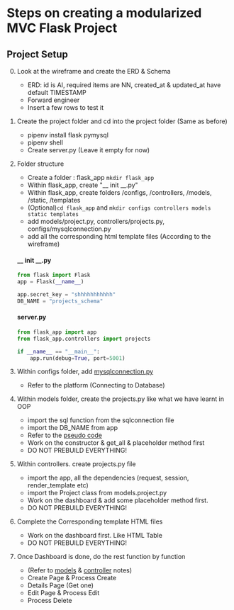 # Steps on creating a modularized MVC Flask Project

## Project Setup
0. Look at the wireframe and create the ERD & Schema
   - ERD: id is AI, required items are NN, created_at & updated_at have default TIMESTAMP
   - Forward engineer
   - Insert a few rows to test it

1. Create the project folder and cd into the project folder (Same as before)
   - pipenv install flask pymysql
   - pipenv shell
   - Create server.py (Leave it empty for now)

2. Folder structure
   - Create a folder : flask_app  ``` mkdir flask_app ```
   - Within flask_app, create "__ init __.py" 
   - Within flask_app, create folders /configs, /controllers, /models, /static, /templates
   - (Optional)``` cd flask_app ``` and ``` mkdir configs controllers models static templates ```
   - add models/project.py, controllers/projects.py, configs/mysqlconnection.py
   - add all the corresponding html template files (According to the wireframe)

    ####  __ init __.py
    ```py
    from flask import Flask
    app = Flask(__name__)

    app.secret_key = "shhhhhhhhhhh"
    DB_NAME = "projects_schema"
    ```
    #### server.py
    ```py
    from flask_app import app
    from flask_app.controllers import projects

    if __name__ == "__main__":
        app.run(debug=True, port=5001)
    ```
    
3. Within configs folder, add [mysqlconnection.py](./flask_app/config/mysqlconnection.py)
   - Refer to the platform (Connecting to Database)

4. Within models folder, create the projects.py like what we have learnt in OOP
   - import the sql function from the sqlconnection file 
   - import the DB_NAME from app
   - Refer to the [pseudo code](./flask_app/models/project.py)
   - Work on the constructor & get_all & placeholder method first
   - DO NOT PREBUILD EVERYTHING!

5. Within controllers. create projects.py file
    - import the app, all the dependencies (request, session, render_template etc)
    - import the Project class from models.project.py
    - Work on the dashboard & add some placeholder method first. 
    - DO NOT PREBUILD EVERYTHING!

6. Complete the Corresponding template HTML files
    - Work on the dashboard first. Like HTML Table
    - DO NOT PREBUILD EVERYTHING!

7. Once Dashboard is done, do the rest function by function 
   - (Refer to [models](./flask_app/models/project.py) & [controller](./flask_app/controllers/projects.py) notes)
   - Create Page & Process Create
   - Details Page (Get one) 
   - Edit Page & Process Edit
   - Process Delete 